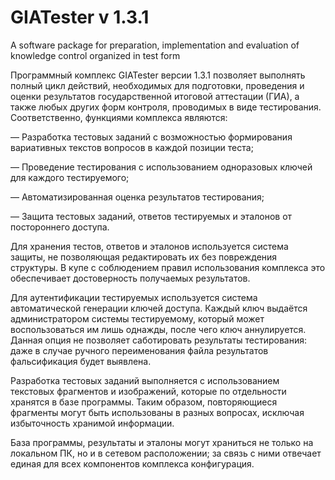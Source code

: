 # GIATester v 1.3.1

A software package for preparation, implementation and evaluation of knowledge control organized in test form

Программный комплекс GIATester версии 1.3.1 позволяет выполнять полный цикл действий, необходимых для подготовки, проведения и оценки результатов государственной итоговой аттестации (ГИА), а также любых других форм контроля, проводимых в виде тестирования. 
Соответственно, функциями комплекса являются:

— Разработка тестовых заданий с возможностью формирования вариативных текстов вопросов в каждой позиции теста;

— Проведение тестирования с использованием одноразовых ключей для каждого тестируемого;

— Автоматизированная оценка результатов тестирования;

— Защита тестовых заданий, ответов тестируемых и эталонов от постороннего доступа.

Для хранения тестов, ответов и эталонов используется система защиты, не позволяющая редактировать их без повреждения структуры. В купе с соблюдением правил использования комплекса это обеспечивает достоверность получаемых результатов.

Для аутентификации тестируемых используется система автоматической генерации ключей доступа. Каждый ключ выдаётся администратором системы тестируемому, который может воспользоваться им лишь однажды, после чего ключ аннулируется. Данная опция не позволяет саботировать результаты тестирования: даже в случае ручного переименования файла результатов фальсификация будет выявлена.

Разработка тестовых заданий выполняется с использованием текстовых фрагментов и изображений, которые по отдельности хранятся в базе программы. Таким образом, повторяющиеся фрагменты могут быть использованы в разных вопросах, исключая избыточность хранимой информации.

База программы, результаты и эталоны могут храниться не только на локальном ПК, но и в сетевом расположении; за связь с ними отвечает единая для всех компонентов комплекса конфигурация.
